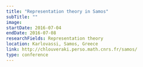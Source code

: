 ```yaml
---
title: "Representation theory in Samos"
subTitle: ""
image:
startDate: 2016-07-04
endDate: 2016-07-08
researchFields: Representation theory
location: Karlovassi, Samos, Greece
link: http://chlouveraki.perso.math.cnrs.fr/samos/
type: conference
---
```


